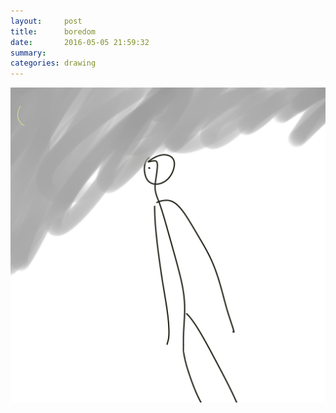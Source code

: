 ```yaml
---
layout:     post
title:      boredom
date:       2016-05-05 21:59:32
summary:    
categories: drawing
---
```

![boredom](/images/diary/boredom.png "I am rather surprised that this filename has not been used.")
